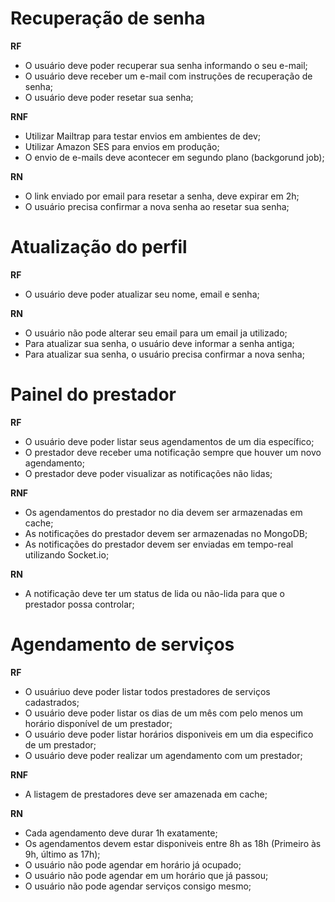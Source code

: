 # Recuperação de senha

**RF**

- O usuário deve poder recuperar sua senha informando o seu e-mail;
- O usuário deve receber um e-mail com instruções de recuperação de senha;
- O usuário deve poder resetar sua senha;

**RNF**

- Utilizar Mailtrap para testar envios em ambientes de dev;
- Utilizar Amazon SES para envios em produção;
- O envio de e-mails deve acontecer em segundo plano (backgorund job);



**RN**

- O link enviado por email para resetar a senha, deve expirar em 2h;
- O usuário precisa confirmar a nova senha ao resetar sua senha;

# Atualização do perfil

**RF**

- O usuário deve poder atualizar seu nome, email e senha;


**RN**

- O usuário não pode alterar seu email para um email ja utilizado;
- Para atualizar sua senha, o usuário deve informar a senha antiga;
- Para atualizar sua senha, o usuário precisa confirmar a nova senha;



# Painel do prestador

**RF**

- O usuário deve poder listar seus agendamentos de um dia específico;
- O prestador deve receber uma notificação sempre que houver um novo agendamento;
- O prestador deve poder visualizar as notificações não lidas;

**RNF**

- Os agendamentos do prestador no dia devem ser armazenadas em cache;
- As notificações do prestador devem ser armazenadas no MongoDB;
- As notificações do prestador devem ser enviadas em tempo-real utilizando Socket.io;


**RN**

- A notificação deve ter um status de lida ou não-lida para que o prestador possa controlar;

# Agendamento de serviços

**RF**

- O usuáriuo deve poder listar todos prestadores de serviços cadastrados;
- O usuário deve poder listar os dias de um mês com pelo menos um horário disponível de um prestador;
- O usuário deve poder listar horários disponiveis em um dia especifico de um prestador;
- O usuário deve poder realizar um agendamento com um prestador;

**RNF**

- A listagem de prestadores deve ser amazenada em cache;

**RN**

- Cada agendamento deve durar 1h exatamente;
- Os agendamentos devem estar disponiveis entre 8h as 18h (Primeiro às 9h, último as 17h);
- O usuário não pode agendar em horário já ocupado;
- O usuário não pode agendar em um horário que já passou;
- O usuário não pode agendar serviços consigo mesmo;


